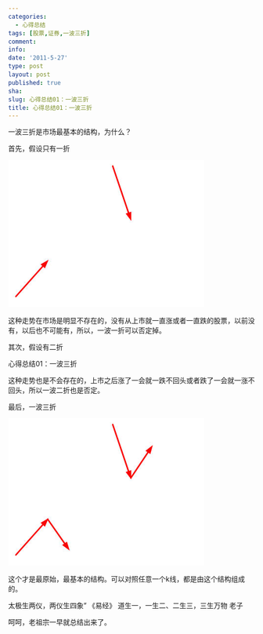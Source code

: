 ```yaml
---
categories:
  - 心得总结
tags: [股票,证券,一波三折]
comment: 
info: 
date: '2011-5-27'
type: post
layout: post
published: true
sha: 
slug: 心得总结01：一波三折
title: 心得总结01：一波三折
---
```



一波三折是市场最基本的结构，为什么？

首先，假设只有一折

![20110527-0](/images/20110527-0.jpeg)

这种走势在市场是明显不存在的，没有从上市就一直涨或者一直跌的股票，以前没有，以后也不可能有，所以，一波一折可以否定掉。


其次，假设有二折

心得总结01：一波三折

这种走势也是不会存在的，上市之后涨了一会就一跌不回头或者跌了一会就一涨不回头，所以一波二折也是否定。

最后，一波三折

 
![20110527-1](/images/20110527-1.jpeg)

这个才是最原始，最基本的结构。可以对照任意一个k线，都是由这个结构组成的。

太极生两仪，两仪生四象” 《易经》
道生一，一生二、二生三，三生万物  老子

呵呵，老祖宗一早就总结出来了。
